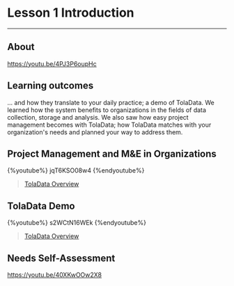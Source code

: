 # Lesson 1 Introduction
---

## About

https://youtu.be/4PJ3P6oupHc

## Learning outcomes

... and how they translate to your daily practice;
a demo of TolaData. We learned how the system benefits to organizations in the fields of data collection, storage and analysis. We also saw how easy project management becomes with TolaData;
how TolaData matches with your organization's needs and planned your way to address them.

## Project Management and M&E in Organizations

{%youtube%} jqT6KSO08w4 {%endyoutube%}
> [TolaData Overview](https://youtu.be/jqT6KSO08w4)

## TolaData Demo

{%youtube%} s2WCtN16WEk {%endyoutube%}
> [TolaData Overview](https://youtu.be/s2WCtN16WEk)

## Needs Self-Assessment

https://youtu.be/40XKwOOw2X8


